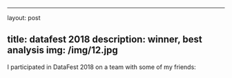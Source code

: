 ﻿---

layout: post

title: datafest 2018
description: winner, best analysis
img: /img/12.jpg
---



I participated in DataFest 2018 on a team with some of my friends: 
